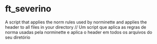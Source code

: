 # ft_severino
A script that applies the norm rules used by norminette and applies the header to all files in your directory // Um script que aplica as regras de norma usadas pela norminette e aplica o header em todos os arquivos do seu diretório
